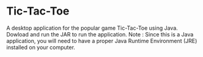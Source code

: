 # Tic-Tac-Toe
A desktop application for the popular game Tic-Tac-Toe using Java.
Dowload and run the JAR to run the application.
Note : Since this is a Java application, you will need to have a proper Java Runtime Environment (JRE) installed on your computer.
